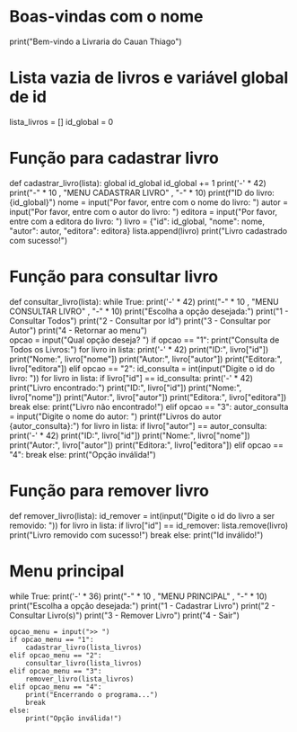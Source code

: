 # Boas-vindas com o nome
print("Bem-vindo a Livraria do Cauan Thiago")

# Lista vazia de livros e variável global de id
lista_livros = []
id_global = 0

# Função para cadastrar livro
def cadastrar_livro(lista):
    global id_global
    id_global += 1
    print('-' * 42)
    print("-" * 10 , "MENU CADASTRAR LIVRO" , "-" * 10)
    print(f"ID do livro: {id_global}")
    nome = input("Por favor, entre com o nome do livro: ")
    autor = input("Por favor, entre com o autor do livro: ")
    editora = input("Por favor, entre com a editora do livro: ")
    livro = {"id": id_global, "nome": nome, "autor": autor, "editora": editora}
    lista.append(livro)
    print("Livro cadastrado com sucesso!")

# Função para consultar livro
def consultar_livro(lista):
    while True:
        print('-' * 42)
        print("-" * 10 , "MENU CONSULTAR LIVRO" , "-" * 10)
        print("Escolha a opção desejada:")
        print("1 - Consultar Todos")
        print("2 - Consultar por Id")
        print("3 - Consultar por Autor")
        print("4 - Retornar ao menu")   
        opcao = input("Qual opção deseja? ")
        if opcao == "1":
            print("Consulta de Todos os Livros:")
            for livro in lista:
                print('-' * 42)
                print("ID:", livro["id"])
                print("Nome:", livro["nome"])
                print("Autor:", livro["autor"])
                print("Editora:", livro["editora"])
        elif opcao == "2":
            id_consulta = int(input("Digite o id do livro: "))
            for livro in lista:
                if livro["id"] == id_consulta:
                    print('-' * 42)
                    print("Livro encontrado:")
                    print("ID:", livro["id"])
                    print("Nome:", livro["nome"])
                    print("Autor:", livro["autor"])
                    print("Editora:", livro["editora"])
                    break
            else:
                print("Livro não encontrado!")
        elif opcao == "3":
            autor_consulta = input("Digite o nome do autor: ")
            print(f"Livros do autor {autor_consulta}:")
            for livro in lista:
                if livro["autor"] == autor_consulta:
                    print('-' * 42)
                    print("ID:", livro["id"])
                    print("Nome:", livro["nome"])
                    print("Autor:", livro["autor"])
                    print("Editora:", livro["editora"])
        elif opcao == "4":
            break
        else:
            print("Opção inválida!")

# Função para remover livro
def remover_livro(lista):
    id_remover = int(input("Digite o id do livro a ser removido: "))
    for livro in lista:
        if livro["id"] == id_remover:
            lista.remove(livro)
            print("Livro removido com sucesso!")
            break
    else:
        print("Id inválido!")

# Menu principal
while True:
    print('-' * 36)
    print("-" * 10 , "MENU PRINCIPAL" , "-" * 10)
    print("Escolha a opção desejada:")
    print("1 - Cadastrar Livro")
    print("2 - Consultar Livro(s)")
    print("3 - Remover Livro")
    print("4 - Sair")

    opcao_menu = input(">> ")
    if opcao_menu == "1":
        cadastrar_livro(lista_livros)
    elif opcao_menu == "2":
        consultar_livro(lista_livros)
    elif opcao_menu == "3":
        remover_livro(lista_livros)
    elif opcao_menu == "4":
        print("Encerrando o programa...")
        break
    else:
        print("Opção inválida!")
